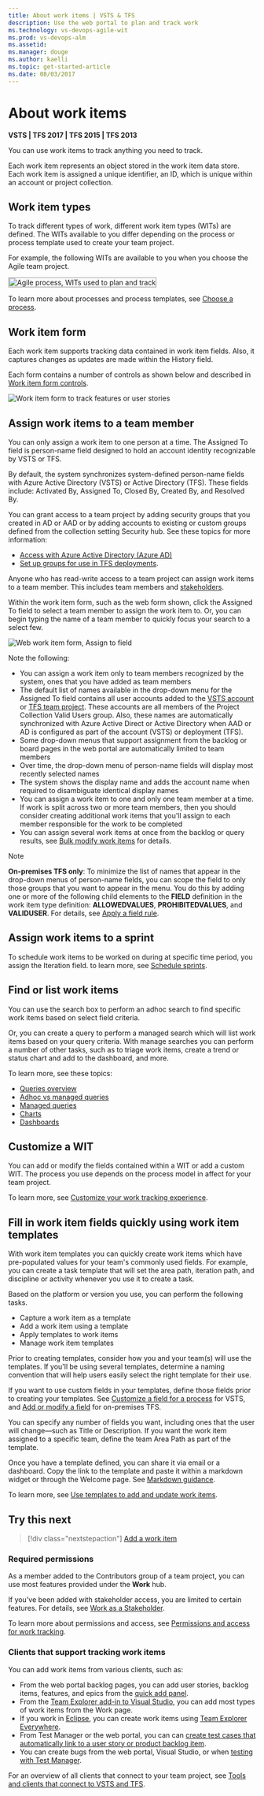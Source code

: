 ```yaml
---
title: About work items | VSTS & TFS
description: Use the web portal to plan and track work  
ms.technology: vs-devops-agile-wit
ms.prod: vs-devops-alm
ms.assetid:  
ms.manager: douge
ms.author: kaelli
ms.topic: get-started-article 
ms.date: 08/03/2017
---
```


# About work items 

**VSTS | TFS 2017 | TFS 2015 | TFS 2013**  

You can use work items to track anything you need to track. 

Each work item represents an object stored in the work item data store. Each work item is assigned a unique identifier, an ID, which is unique within an account or project collection.  

## Work item types

To track different types of work, different work item types (WITs) are defined. The WITs available to you differ depending on the process or process template used to create your team project.  

For example, the following WITs are available to you when you choose the Agile team project. 

<img src="../guidance/_img/agile-process-plan-wits.png" alt="Agile process, WITs used to plan and track" style="border: 2px solid #C3C3C3;" />

To learn more about processes and process templates, see [Choose a process](../guidance/choose-process.md).

 
## Work item form 

Each work item supports tracking data contained in work item fields. Also, it captures changes as updates are made within the History field. 

Each form contains a number of controls as shown below and described in [Work item form controls](../concepts/work-item-form-controls.md). 

![Work item form to track features or user stories](../backlogs/_img/add-work-item-vsts-user-story-form.png)


<a id="assign-work-items"></a>
## Assign work items  to a team member

You can only assign a work item to one person at a time. The Assigned To field is person-name field designed to hold an account identity recognizable by VSTS or TFS. 

By default, the system synchronizes system-defined person-name fields with  Azure Active Directory (VSTS) or Active Directory (TFS). These fields include: Activated By, Assigned To, Closed By, Created By, and Resolved By. 

You can grant access to a team project by adding security groups that you created in AD or AAD or by adding accounts to existing or custom groups defined from the collection setting Security hub. See these topics for more information: 

- [Access with Azure Active Directory (Azure AD)](../../accounts/add-users-to-aad.md) 
- [Set up groups for use in TFS deployments](../../tfs-server/admin/setup-ad-groups.md).

Anyone who has read-write access to a team project can assign work items to a team member. This includes team members and [stakeholders](../../quickstart/get-started-stakeholder.md).  

Within the work item form, such as the web form shown, click the Assigned To field to select a team member to assign the work item to. Or, you can begin typing the name of a team member to quickly focus your search to a select few. 

![Web work item form, Assign to field](../_shared/_img/assign-work-items.png)  

Note the following: 
- You can assign a work item only to team members recognized by the system, ones that you have added as team members 
- The default list of names available in the drop-down menu for the Assigned To field contains all user accounts added to the [VSTS account](../../accounts/add-team-members-vs.md) or [TFS team project](../../accounts/add-users.md). These accounts are all members of the Project Collection Valid Users group.  Also, these names are automatically synchronized with Azure Active Direct or Active Directory when AAD or AD is configured as part of the account (VSTS) or deployment (TFS).    
- Some drop-down menus that support assignment from the backlog or board pages in the web portal are automatically limited to team members 
- Over time, the drop-down menu of person-name fields will display most recently selected names  
- The system shows the display name and adds the account name when required to disambiguate identical display names  
- You can assign a work item to one and only one team member at a time. If work is split across two or more team members, then you should consider creating additional work items that you'll assign to each member responsible for the work to be completed  
- You can assign several work items at once from the backlog or query results, see [Bulk modify work items](../backlogs/bulk-modify-work-items.md) for details.  


>[!NOTE]  
>**On-premises TFS only**: To minimize the list of names that appear in the drop-down menus of person-name fields, you can scope the field to only those groups that you want to appear in the menu. You do this by adding one or more of the following child elements to the **FIELD** definition in the work item type definition: **ALLOWEDVALUES**, **PROHIBITEDVALUES**, and **VALIDUSER**. For details, see [Apply a field rule](../reference/apply-rule-work-item-field.md).


<a id="assign-to-sprint"></a>
## Assign work items to a sprint 

To schedule work items to be worked on during at specific time period, you assign the Iteration field. to learn more, see [Schedule sprints](../scrum/define-sprints.md). 

## Find or list work items 

You can use the search box to perform an adhoc search to find specific work items based on select field criteria. 

Or, you can create a query to perform a managed search which will list work items based on your query criteria. With manage searches you can perform a number of other tasks, such as to triage work items, create a trend or status chart and add to the dashboard, and more. 

To learn more, see these topics: 
- [Queries overview](../track/example-queries.md)  
- [Adhoc vs managed queries](../track/adhoc-vs-managed-queries.md)  
- [Managed queries](../track/using-queries.md)  
- [Charts](../../report/charts.md)  
- [Dashboards](../../report/dashboards.md)  

## Customize a WIT 

You can add or modify the fields contained within a WIT or add a custom WIT. The process you use depends on the process model in affect for your team project. 

To learn more, see [Customize your work tracking experience](../customize/customize-work.md#process-models). 


## Fill in work item fields quickly using work item templates 

With work item templates you can quickly create work items which have pre-populated values for your team's commonly used fields. For example, you can create a task template that will set the area path, iteration path, and discipline or activity whenever you use it to create a task.  

Based on the platform or version you use, you can perform the following tasks. 
- Capture a work item as a template 
- Add a work item using a template
- Apply templates to work items
- Manage work item templates
 
Prior to creating templates, consider how you and your team(s) will use the templates. If you'll be using several templates, determine a naming convention that will help users easily select the right template for their use. 

If you want to use custom fields in your templates, define those fields prior to creating your templates. See [Customize a field for a process](../process/customize-process-field.md) for VSTS, and [Add or modify a field](../customize/add-modify-field.md) for on-premises TFS. 

You can specify any number of fields you want, including ones that the user will change&mdash;such as Title or Description. If you want the work item assigned to a specific team, define the team Area Path as part of the template.  

Once you have a template defined, you can share it via email or a dashboard. Copy the link to the template and paste it within a markdown widget or through the Welcome page. See [Markdown guidance](../../reference/markdown-guidance.md).  

To learn more, see [Use templates to add and update work items](../backlogs/work-item-template.md).  
 

## Try this next 

> [!div class="nextstepaction"]
> [Add a work item](/vsts/work/backlogs/add-work-items?toc=/vsts/work/work-items/toc.json&bc=/vsts/work/work-items/breadcrumb/toc.json)


### Required permissions

As a member added to the Contributors group of a team project, you can use most features provided under the **Work** hub. 

If you've been added with stakeholder access, you are limited to certain features. For details, see [Work as a Stakeholder](../../quickstart/get-started-stakeholder.md). 

To learn more about permissions and access, see [Permissions and access for work tracking](../permissions-access-work-tracking.md). 


<a id="clients"></a>  
### Clients that support tracking work items  
You can add work items from various clients, such as: 
- From the web portal backlog pages, you can add user stories, backlog items, features, and epics from the [quick add panel](../backlogs/create-your-backlog.md). 
- From the [Team Explorer add-in to Visual Studio](../../connect/work-team-explorer.md), you can add most types of work items from the Work page.  
- If you work in [Eclipse](https://eclipse.org/home/newcomers.php), you can create work items using [Team Explorer Everywhere](https://www.visualstudio.com/products/team-explorer-everywhere-vs). 
- From Test Manager or the web portal, you can can [create test cases that automatically link to a user story or product backlog item](../../manual-test/getting-started/create-test-cases.md).
- You can create bugs from the web portal, Visual Studio, or when [testing with Test Manager](https://msdn.microsoft.com/library/dd286731.aspx).  

For an overview of all clients that connect to your team project, see [Tools and clients that connect to VSTS and TFS](../../tools.md). 



 

 